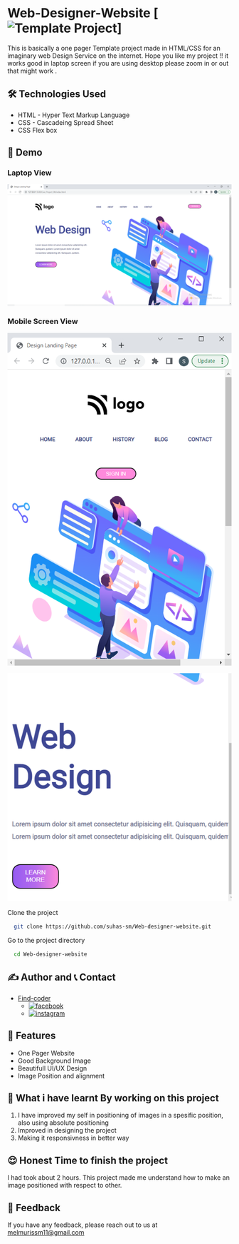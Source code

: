 # Web-Designer-Website [![Template Project](https://img.shields.io/badge/Technologies%20-HTML%2FCSS-brightgreen)]

This is basically a one pager Template project made in HTML/CSS for an imaginary web Design Service on the internet.
Hope you like my project !! it works good in laptop screen if you are using desktop please zoom in or out that might work .

## 🛠 Technologies Used
  - HTML - Hyper Text Markup Language
  - CSS - Cascadeing Spread Sheet
  - CSS Flex box

## 🚩 Demo
### Laptop View
![page-img](./images/page_img.PNG)

### Mobile Screen View
![responsive_screen-1](./images/responsive_1.PNG)

![responsive_screen-2](./images/responsive_2.PNG)

Clone the project

```bash
  git clone https://github.com/suhas-sm/Web-designer-website.git
```

Go to the project directory

```bash
  cd Web-designer-website
```
## ✍️ Author and 📞 Contact
- [Find-coder](https://www.findcoder.io/u/suhas_sm)
    - [![facebook](https://img.shields.io/badge/Facebook-0A66C2?style=for-the-badge&logo=facebook&logoColor=white)](https://www.facebook.com/suhas.melmuri)
    - [![instagram](https://img.shields.io/badge/Instagram-0A66C2?style=for-the-badge&logo=instagram&logoColor=white)](https://www.instagram.com/_suhas_sm/)

## 📝 Features

- One Pager Website
- Good Background Image
- Beautifull UI/UX Design
- Image Position and alignment

## 🤔 What i have learnt By working on this project
1. I have improved my self in positioning of images in a spesific position, also using absolute positioning
2. Improved in designing the project
3. Making it responsivness in better way

## 😌 Honest Time to finish the project

I had took about 2 hours. This project made me understand how to make an image positioned with respect to other.

## 👀 Feedback

If you have any feedback, please reach out to us at melmurissm11@gmail.com